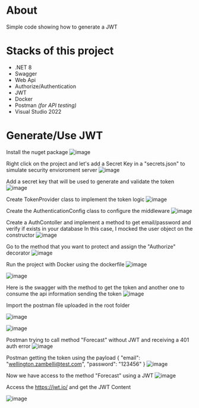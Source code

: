 # About
Simple code showing how to generate a JWT

# Stacks of this project
- .NET 8
- Swagger
- Web Api
- Authorize/Authentication
- JWT
- Docker
- Postman _(for API testing)_
- Visual Studio 2022

# Generate/Use JWT
Install the nuget package
![image](https://github.com/user-attachments/assets/107bc07d-15d7-4558-9a51-6df1907280a7)

Right click on the project and let's add a Secret Key in a "secrets.json" to simulate security envioroment server
![image](https://github.com/user-attachments/assets/f5a40f48-bd21-41ab-9e71-a533637428cf)

Add a secret key that will be used to generate and validate the token
![image](https://github.com/user-attachments/assets/5ce1690e-8050-4125-8fd4-7bcbbe3dc617)

Create TokenProvider class to implement the token logic
![image](https://github.com/user-attachments/assets/c20a6094-6a59-4646-b621-4f5691fc4a34)

Create the AuthenticationConfig class to configure the middleware
![image](https://github.com/user-attachments/assets/df7044bb-1a45-4b08-8b94-e4b4dab8849b)

Create a AuthContoller and implement a method to get email/password and verify if exists in your database
In this case, I mocked the user object on the constructor 
![image](https://github.com/user-attachments/assets/3aec319d-4ab2-42d7-867f-d94fafa7191e)

Go to the method that you want to protect and assign the "Authorize" decorator
![image](https://github.com/user-attachments/assets/9da606aa-bf3a-4477-a61e-dff28c4cd654)

Run the project with Docker using the dockerfile
![image](https://github.com/user-attachments/assets/30361e8e-b6a1-4dd4-a014-4d6fe46d3a3a)

![image](https://github.com/user-attachments/assets/cc5714b7-1570-4d0c-ba5f-571bc7aa1aad)


Here is the swagger with the method to get the token and another one to consume the api information sending the token
![image](https://github.com/user-attachments/assets/997d8661-5792-4d1d-a22b-9ef672b0703b)

Import the postman file uploaded in the root folder

![image](https://github.com/user-attachments/assets/f526c683-e3fd-4bff-b6c8-912eb3eba50c)

![image](https://github.com/user-attachments/assets/2d9dad67-e609-475f-95ec-40f841988ad5)

Postman trying to call method "Forecast" without JWT and receiving a 401 auth error
![image](https://github.com/user-attachments/assets/2713ffda-4d24-4f10-bb85-118fbc9a5a24)

Postman getting the token using the payload
{
    "email": "wellington.zambelli@test.com",
    "password": "123456"
}
![image](https://github.com/user-attachments/assets/d5ac5234-47d2-4475-ad03-64384fdb44fb)

Now we have access to the method "Forecast" using a JWT
![image](https://github.com/user-attachments/assets/b32c7091-57f9-4f03-a25e-8142a8e3b01c)

Access the https://jwt.io/ and get the JWT Content

![image](https://github.com/user-attachments/assets/1cf25616-39cf-4771-99c0-06d6c62a7830)

